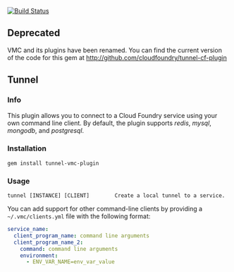 [![Build Status](https://travis-ci.org/cloudfoundry/tunnel-vmc-plugin.png)](https://travis-ci.org/cloudfoundry/tunnel-vmc-plugin)

## Deprecated
VMC and its plugins have been renamed. You can find the current version of the code for this gem at
http://github.com/cloudfoundry/tunnel-cf-plugin

## Tunnel
### Info
This plugin allows you to connect to a Cloud Foundry service using your own command line client. By default, the plugin supports *redis*, *mysql*, *mongodb*, and *postgresql*.

### Installation
```
gem install tunnel-vmc-plugin
```

### Usage
```
tunnel [INSTANCE] [CLIENT]        Create a local tunnel to a service.
```

You can add support for other command-line clients by providing a `~/.vmc/clients.yml` file with the following format:

```yaml
service_name:
  client_program_name: command line arguments
  client_program_name_2:
    command: command line arguments
    environment:
      - ENV_VAR_NAME=env_var_value
```
